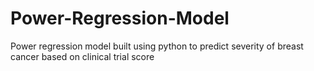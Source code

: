 # Power-Regression-Model
Power regression model built using python to predict severity of breast cancer based on clinical trial score
